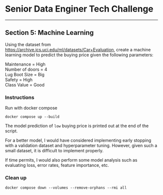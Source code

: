 # Senior Data Enginer Tech Challenge
---
## Section 5: Machine Learning
Using the dataset from https://archive.ics.uci.edu/ml/datasets/Car+Evaluation, create a machine learning model to predict the buying price given the following parameters:

Maintenance = High <br>
Number of doors = 4 <br>
Lug Boot Size = Big <br>
Safety = High <br>
Class Value = Good <br>

### Instructions

Run with docker compose
```
docker compose up --build
```

The model prediction of `low` buying price is printed out at the end of the script.

For a better model, I would have considered implementing early stopping with a validation dataset and hyperparameter tuning.
However, given such a small dataset, it is difficult to implement properly.

If time permits, I would also perform some model analysis such as evaluating loss, error rates, feature importance, etc.

### Clean up

```
docker compose down --volumes --remove-orphans --rmi all
```
